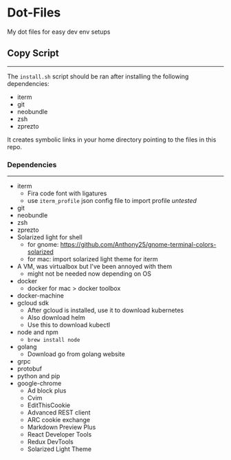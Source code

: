 # Dot-Files
My dot files for easy dev env setups

## Copy Script
---

The `install.sh` script should be ran after installing the following dependencies:
* iterm
* git
* neobundle
* zsh
* zprezto

It creates symbolic links in your home directory pointing to the files in this repo.


### Dependencies
---
* iterm
  + Fira code font with ligatures
  + use `iterm_profile` json config file to import profile *untested*
* git
* neobundle
* zsh
* zprezto
* Solarized light for shell
  - for gnome: https://github.com/Anthony25/gnome-terminal-colors-solarized
  - for mac: import solarized light theme for iterm
* A VM, was virtualbox but I've been annoyed with them
  - might not be needed now depending on OS
* docker
  - docker for mac > docker toolbox
* docker-machine
* gcloud sdk
  - After gcloud is installed, use it to download kubernetes
  - Also download helm
  - Use this to download kubectl
* node and npm
  - ```brew install node```
* golang
  - Download go from golang website
* grpc
* protobuf
* python and pip
* google-chrome
  - Ad block plus
  - Cvim
  - EditThisCookie
  - Advanced REST client
  - ARC cookie exchange
  - Markdown Preview Plus
  - React Developer Tools
  - Redux DevTools
  - Solarized Light Theme
